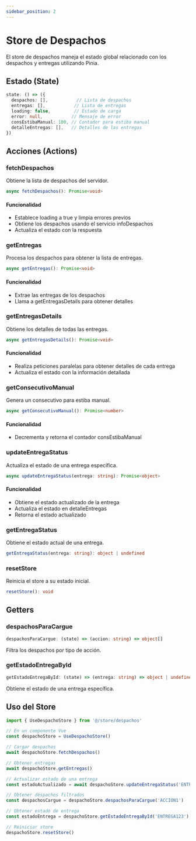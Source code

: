 ```yaml
---
sidebar_position: 2
---
```


# Store de Despachos

El store de despachos maneja el estado global relacionado con los despachos y entregas utilizando Pinia.

## Estado (State)

```typescript
state: () => ({
  despachos: [],           // Lista de despachos
  entregas: [],           // Lista de entregas
  loading: false,         // Estado de carga
  error: null,           // Mensaje de error
  consEstibaManual: 100, // Contador para estiba manual
  detalleEntregas: [],   // Detalles de las entregas
})
```

## Acciones (Actions)

### fetchDespachos
Obtiene la lista de despachos del servidor.

```typescript
async fetchDespachos(): Promise<void>
```

#### Funcionalidad
- Establece loading a true y limpia errores previos
- Obtiene los despachos usando el servicio infoDespachos
- Actualiza el estado con la respuesta

### getEntregas
Procesa los despachos para obtener la lista de entregas.

```typescript
async getEntregas(): Promise<void>
```

#### Funcionalidad
- Extrae las entregas de los despachos
- Llama a getEntregasDetails para obtener detalles

### getEntregasDetails
Obtiene los detalles de todas las entregas.

```typescript
async getEntregasDetails(): Promise<void>
```

#### Funcionalidad
- Realiza peticiones paralelas para obtener detalles de cada entrega
- Actualiza el estado con la información detallada

### getConsecutivoManual
Genera un consecutivo para estiba manual.

```typescript
async getConsecutivoManual(): Promise<number>
```

#### Funcionalidad
- Decrementa y retorna el contador consEstibaManual

### updateEntregaStatus
Actualiza el estado de una entrega específica.

```typescript
async updateEntregaStatus(entrega: string): Promise<object>
```

#### Funcionalidad
- Obtiene el estado actualizado de la entrega
- Actualiza el estado en detalleEntregas
- Retorna el estado actualizado

### getEntregaStatus
Obtiene el estado actual de una entrega.

```typescript
getEntregaStatus(entrega: string): object | undefined
```

### resetStore
Reinicia el store a su estado inicial.

```typescript
resetStore(): void
```

## Getters

### despachosParaCargue
```typescript
despachosParaCargue: (state) => (accion: string) => object[]
```
Filtra los despachos por tipo de acción.

### getEstadoEntregaById
```typescript
getEstadoEntregaById: (state) => (entrega: string) => object | undefined
```
Obtiene el estado de una entrega específica.

## Uso del Store

```javascript
import { UseDespachoStore } from '@/store/despachos'

// En un componente Vue
const despachoStore = UseDespachoStore()

// Cargar despachos
await despachoStore.fetchDespachos()

// Obtener entregas
await despachoStore.getEntregas()

// Actualizar estado de una entrega
const estadoActualizado = await despachoStore.updateEntregaStatus('ENTREGA123')

// Obtener despachos filtrados
const despachosCargue = despachoStore.despachosParaCargue('ACCION1')

// Obtener estado de entrega
const estadoEntrega = despachoStore.getEstadoEntregaById('ENTREGA123')

// Reiniciar store
despachoStore.resetStore()
```